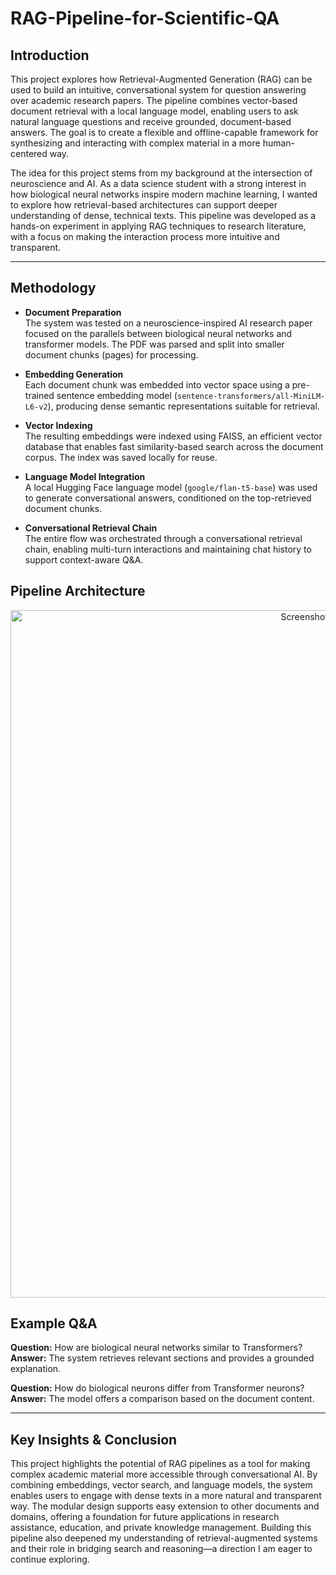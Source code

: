 # RAG-Pipeline-for-Scientific-QA

## Introduction

This project explores how Retrieval-Augmented Generation (RAG) can be used to build an intuitive, conversational system for question answering over academic research papers. The pipeline combines vector-based document retrieval with a local language model, enabling users to ask natural language questions and receive grounded, document-based answers. The goal is to create a flexible and offline-capable framework for synthesizing and interacting with complex material in a more human-centered way.

The idea for this project stems from my background at the intersection of neuroscience and AI. As a data science student with a strong interest in how biological neural networks inspire modern machine learning, I wanted to explore how retrieval-based architectures can support deeper understanding of dense, technical texts. This pipeline was developed as a hands-on experiment in applying RAG techniques to research literature, with a focus on making the interaction process more intuitive and transparent.

---

## Methodology

- **Document Preparation**  
  The system was tested on a neuroscience-inspired AI research paper focused on the parallels between biological neural networks and transformer models. The PDF was parsed and split into smaller document chunks (pages) for processing.

- **Embedding Generation**  
  Each document chunk was embedded into vector space using a pre-trained sentence embedding model (`sentence-transformers/all-MiniLM-L6-v2`), producing dense semantic representations suitable for retrieval.

- **Vector Indexing**  
  The resulting embeddings were indexed using FAISS, an efficient vector database that enables fast similarity-based search across the document corpus. The index was saved locally for reuse.

- **Language Model Integration**  
  A local Hugging Face language model (`google/flan-t5-base`) was used to generate conversational answers, conditioned on the top-retrieved document chunks.

- **Conversational Retrieval Chain**  
  The entire flow was orchestrated through a conversational retrieval chain, enabling multi-turn interactions and maintaining chat history to support context-aware Q&A.


## Pipeline Architecture

<p align="center">
  <img width="1100" alt="Screenshot 2025-05-30 at 1 09 01 PM" src="https://github.com/user-attachments/assets/625cf34d-4af7-4b2c-bf69-2968db1bab45" />
</p>


## Example Q&A

**Question:** How are biological neural networks similar to Transformers?  
**Answer:** The system retrieves relevant sections and provides a grounded explanation.

**Question:** How do biological neurons differ from Transformer neurons?  
**Answer:** The model offers a comparison based on the document content.

---

## Key Insights & Conclusion

This project highlights the potential of RAG pipelines as a tool for making complex academic material more accessible through conversational AI. By combining embeddings, vector search, and language models, the system enables users to engage with dense texts in a more natural and transparent way. The modular design supports easy extension to other documents and domains, offering a foundation for future applications in research assistance, education, and private knowledge management. Building this pipeline also deepened my understanding of retrieval-augmented systems and their role in bridging search and reasoning—a direction I am eager to continue exploring.
